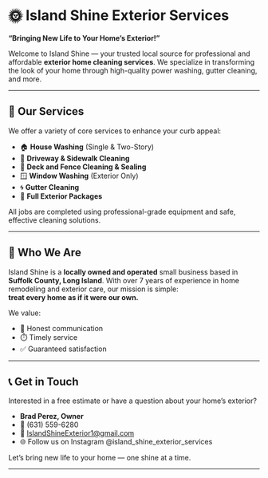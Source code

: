 # 🌞 Island Shine Exterior Services

**“Bringing New Life to Your Home’s Exterior!”**

Welcome to Island Shine — your trusted local source for professional and affordable **exterior home cleaning services**. We specialize in transforming the look of your home through high-quality power washing, gutter cleaning, and more.

---

## 🧼 Our Services

We offer a variety of core services to enhance your curb appeal:

- 🏠 **House Washing** (Single & Two-Story)
- 🚿 **Driveway & Sidewalk Cleaning**
- 🌳 **Deck and Fence Cleaning & Sealing**
- 🪟 **Window Washing** (Exterior Only)
- 🌀 **Gutter Cleaning**
- 💼 **Full Exterior Packages**

All jobs are completed using professional-grade equipment and safe, effective cleaning solutions.

---

## 📍 Who We Are

Island Shine is a **locally owned and operated** small business based in **Suffolk County, Long Island**. With over 7 years of experience in home remodeling and exterior care, our mission is simple:  
**treat every home as if it were our own.**

We value:
- 💬 Honest communication  
- ⏱️ Timely service  
- ✅ Guaranteed satisfaction  

---

## 📞 Get in Touch

Interested in a free estimate or have a question about your home’s exterior?

- **Brad Perez, Owner**  
- 📱 (631) 559-6280  
- 📧 IslandShineExterior1@gmail.com  
- 🌐 Follow us on Instagram @island_shine_exterior_services

Let’s bring new life to your home — one shine at a time.

---
